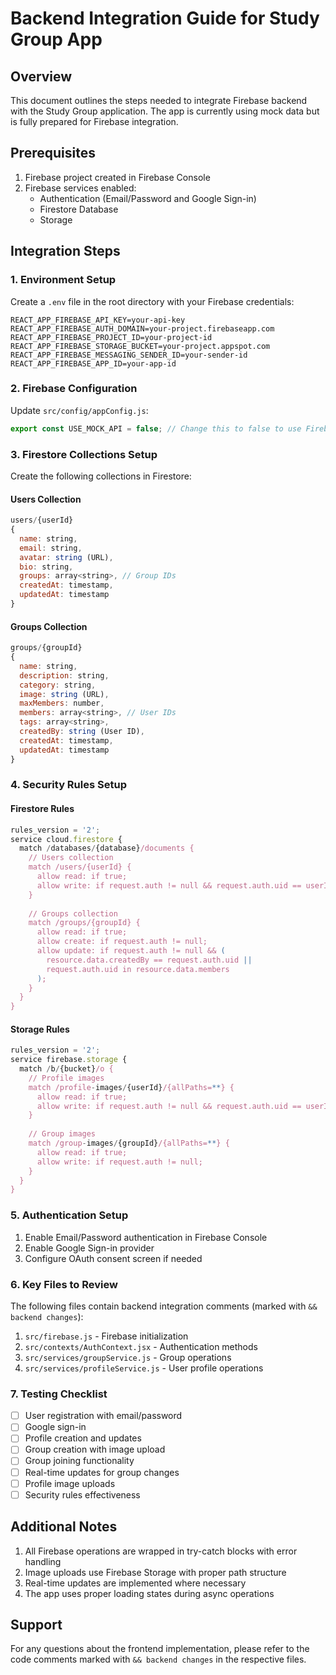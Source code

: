 # Backend Integration Guide for Study Group App

## Overview
This document outlines the steps needed to integrate Firebase backend with the Study Group application. The app is currently using mock data but is fully prepared for Firebase integration.

## Prerequisites
1. Firebase project created in Firebase Console
2. Firebase services enabled:
   - Authentication (Email/Password and Google Sign-in)
   - Firestore Database
   - Storage

## Integration Steps

### 1. Environment Setup
Create a `.env` file in the root directory with your Firebase credentials:
```
REACT_APP_FIREBASE_API_KEY=your-api-key
REACT_APP_FIREBASE_AUTH_DOMAIN=your-project.firebaseapp.com
REACT_APP_FIREBASE_PROJECT_ID=your-project-id
REACT_APP_FIREBASE_STORAGE_BUCKET=your-project.appspot.com
REACT_APP_FIREBASE_MESSAGING_SENDER_ID=your-sender-id
REACT_APP_FIREBASE_APP_ID=your-app-id
```

### 2. Firebase Configuration
Update `src/config/appConfig.js`:
```javascript
export const USE_MOCK_API = false; // Change this to false to use Firebase
```

### 3. Firestore Collections Setup
Create the following collections in Firestore:

#### Users Collection
```javascript
users/{userId}
{
  name: string,
  email: string,
  avatar: string (URL),
  bio: string,
  groups: array<string>, // Group IDs
  createdAt: timestamp,
  updatedAt: timestamp
}
```

#### Groups Collection
```javascript
groups/{groupId}
{
  name: string,
  description: string,
  category: string,
  image: string (URL),
  maxMembers: number,
  members: array<string>, // User IDs
  tags: array<string>,
  createdBy: string (User ID),
  createdAt: timestamp,
  updatedAt: timestamp
}
```

### 4. Security Rules Setup

#### Firestore Rules
```javascript
rules_version = '2';
service cloud.firestore {
  match /databases/{database}/documents {
    // Users collection
    match /users/{userId} {
      allow read: if true;
      allow write: if request.auth != null && request.auth.uid == userId;
    }
    
    // Groups collection
    match /groups/{groupId} {
      allow read: if true;
      allow create: if request.auth != null;
      allow update: if request.auth != null && (
        resource.data.createdBy == request.auth.uid ||
        request.auth.uid in resource.data.members
      );
    }
  }
}
```

#### Storage Rules
```javascript
rules_version = '2';
service firebase.storage {
  match /b/{bucket}/o {
    // Profile images
    match /profile-images/{userId}/{allPaths=**} {
      allow read: if true;
      allow write: if request.auth != null && request.auth.uid == userId;
    }
    
    // Group images
    match /group-images/{groupId}/{allPaths=**} {
      allow read: if true;
      allow write: if request.auth != null;
    }
  }
}
```

### 5. Authentication Setup
1. Enable Email/Password authentication in Firebase Console
2. Enable Google Sign-in provider
3. Configure OAuth consent screen if needed

### 6. Key Files to Review
The following files contain backend integration comments (marked with `&& backend changes`):

1. `src/firebase.js` - Firebase initialization
2. `src/contexts/AuthContext.jsx` - Authentication methods
3. `src/services/groupService.js` - Group operations
4. `src/services/profileService.js` - User profile operations

### 7. Testing Checklist
- [ ] User registration with email/password
- [ ] Google sign-in
- [ ] Profile creation and updates
- [ ] Group creation with image upload
- [ ] Group joining functionality
- [ ] Real-time updates for group changes
- [ ] Profile image uploads
- [ ] Security rules effectiveness

## Additional Notes
1. All Firebase operations are wrapped in try-catch blocks with error handling
2. Image uploads use Firebase Storage with proper path structure
3. Real-time updates are implemented where necessary
4. The app uses proper loading states during async operations

## Support
For any questions about the frontend implementation, please refer to the code comments marked with `&& backend changes` in the respective files.
